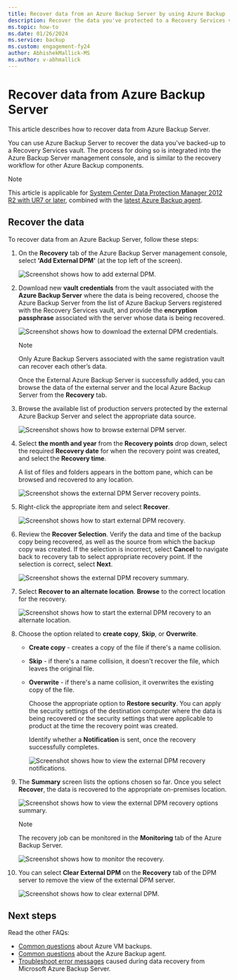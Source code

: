 ```yaml
---
title: Recover data from an Azure Backup Server by using Azure Backup
description: Recover the data you've protected to a Recovery Services vault from any Azure Backup Server registered to that vault.
ms.topic: how-to
ms.date: 01/26/2024
ms.service: backup
ms.custom: engagement-fy24
author: AbhishekMallick-MS
ms.author: v-abhmallick
---
```


# Recover data from Azure Backup Server

This article describes how to recover data from Azure Backup Server.

You can use Azure Backup Server to recover the data you've backed-up to a Recovery Services vault. The process for doing so is integrated into the Azure Backup Server management console, and is similar to the recovery workflow for other Azure Backup components.

> [!NOTE]
> This article is applicable for [System Center Data Protection Manager 2012 R2 with UR7 or later](https://support.microsoft.com/kb/3065246), combined with the [latest Azure Backup agent](https://aka.ms/azurebackup_agent).

## Recover the data

To recover data from an Azure Backup Server, follow these steps:

1. On the **Recovery** tab of the Azure Backup Server management console, select **'Add External DPM'** (at the top left of the screen).

    ![Screenshot shows how to add external DPM.](./media/backup-azure-alternate-dpm-server/add-external-dpm.png)
2. Download new **vault credentials** from the vault associated with the **Azure Backup Server** where the data is being recovered, choose the Azure Backup Server from the list of Azure Backup Servers registered with the Recovery Services vault, and provide the **encryption passphrase** associated with the server whose data is being recovered.

    ![Screenshot shows how to download the external DPM credentials.](./media/backup-azure-alternate-dpm-server/external-dpm-credentials.png)

   > [!NOTE]
   > Only Azure Backup Servers associated with the same registration vault can recover each other’s data.


    Once the External Azure Backup Server is successfully added, you can browse the data of the external server and the local Azure Backup Server from the **Recovery** tab.
3. Browse the available list of production servers protected by the external Azure Backup Server and select the appropriate data source.

    ![Screenshot shows how to browse external DPM server.](./media/backup-azure-alternate-dpm-server/browse-external-dpm.png)
4. Select **the month and year** from the **Recovery points** drop down, select the required **Recovery date** for when the recovery point was created, and select the **Recovery time**.

    A list of files and folders appears in the bottom pane, which can be browsed and recovered to any location.

    ![Screenshot shows the external DPM Server recovery points.](./media/backup-azure-alternate-dpm-server/external-dpm-recoverypoint.png)
5. Right-click the appropriate item and select **Recover**.

    ![Screenshot shows how to start external DPM recovery.](./media/backup-azure-alternate-dpm-server/recover.png)
6. Review the **Recover Selection**. Verify the data and time of the backup copy being recovered, as well as the source from which the backup copy was created. If the selection is incorrect, select **Cancel** to navigate back to recovery tab to select appropriate recovery point. If the selection is correct, select **Next**.

    ![Screenshot shows the external DPM recovery summary.](./media/backup-azure-alternate-dpm-server/external-dpm-recovery-summary.png)
7. Select **Recover to an alternate location**. **Browse** to the correct location for the recovery.

    ![Screenshot shows how to start the external DPM recovery to an alternate location.](./media/backup-azure-alternate-dpm-server/external-dpm-recovery-alternate-location.png)
8. Choose the option related to **create copy**, **Skip**, or **Overwrite**.

   * **Create copy** - creates a copy of the file if there's a name collision.
   * **Skip** - if there's a name collision, it doesn't recover the file, which leaves the original file.
   * **Overwrite** - if there's a name collision, it overwrites the existing copy of the file.

     Choose the appropriate option to **Restore security**. You can apply the security settings of the destination computer where the data is being recovered or the security settings that were applicable to product at the time the recovery point was created.

     Identify whether a **Notification** is sent, once the recovery successfully completes.

     ![Screenshot shows how to view the external DPM recovery notifications.](./media/backup-azure-alternate-dpm-server/external-dpm-recovery-notifications.png)
9. The **Summary** screen lists the options chosen so far. Once you select **Recover**, the data is recovered to the appropriate on-premises location.

    ![Screenshot shows how to view the external DPM recovery options summary.](./media/backup-azure-alternate-dpm-server/external-dpm-recovery-options-summary.png)

   > [!NOTE]
   > The recovery job can be monitored in the **Monitoring** tab of the Azure Backup Server.


    ![Screenshot shows how to monitor the recovery.](./media/backup-azure-alternate-dpm-server/monitoring-recovery.png)
10. You can select **Clear External DPM** on the **Recovery** tab of the DPM server to remove the view of the external DPM server.

    ![Screenshot shows how to clear external DPM.](./media/backup-azure-alternate-dpm-server/clear-external-dpm.png)


## Next steps

Read the other FAQs:

- [Common questions](backup-azure-vm-backup-faq.yml) about Azure VM backups.
- [Common questions](backup-azure-file-folder-backup-faq.yml) about the Azure Backup agent.
- [Troubleshoot error messages](backup-azure-alternate-dpm-server-troubleshoot.md) caused during data recovery from Microsoft Azure Backup Server.

